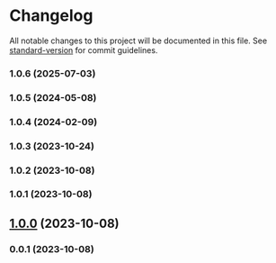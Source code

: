 # Changelog

All notable changes to this project will be documented in this file. See [standard-version](https://github.com/conventional-changelog/standard-version) for commit guidelines.

### 1.0.6 (2025-07-03)

### 1.0.5 (2024-05-08)

### 1.0.4 (2024-02-09)

### 1.0.3 (2023-10-24)

### 1.0.2 (2023-10-08)

### 1.0.1 (2023-10-08)

## [1.0.0](https://github.com/kikobeats/time-span/compare/v0.0.1...v1.0.0) (2023-10-08)

### 0.0.1 (2023-10-08)
